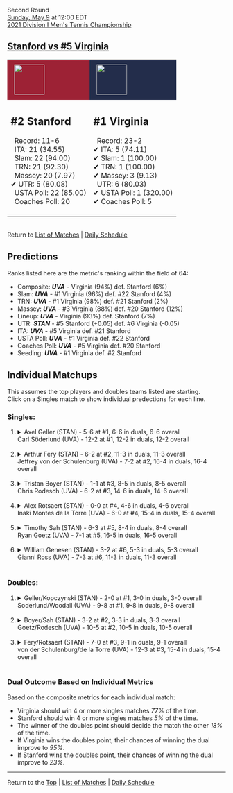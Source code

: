 Second Round[](#top)<a name="top"></a>  
[Sunday, May 9](../../schedule/05-09.md) at 12:00 EDT  
[2021 Division I Men's Tennis Championship](../index.md)  
## [Stanford vs #5 Virginia](https://www.ncaa.com/game/5833406)  

<table><tr style="background-color: #d9d9d9 !important"><td style="background-color: #9D2235 !important"><img src="https://www.ncaa.com/sites/default/files/images/logos/schools/s/stanford.70.png" width="70" height="70" style="padding: 8px;" /></td><td style="background-color: #232D4B !important"><img src="https://www.ncaa.com/sites/default/files/images/logos/schools/v/virginia.70.png" width="70" height="70" style="padding: 8px;" /></td></tr><tr>
<td>  

<h2>#2 Stanford</h2>  
&nbsp; Record: 11-6<br>  
&nbsp; ITA: 21 (34.55)<br>  
&nbsp; Slam: 22 (94.00)<br>  
&nbsp; TRN: 21 (92.30)<br>  
&nbsp; Massey: 20 (7.97)<br>  
&#10004; UTR: 5 (80.08)<br>  
&nbsp; USTA Poll: 22 (85.00)<br>  
&nbsp; Coaches Poll: 20<br>  
<br>  

</td>
<td>  

<h2>#1 Virginia</h2>  
&nbsp; Record: 23-2<br>  
&#10004; ITA: 5 (74.11)<br>  
&#10004; Slam: 1 (100.00)<br>  
&#10004; TRN: 1 (100.00)<br>  
&#10004; Massey: 3 (9.13)<br>  
&nbsp; UTR: 6 (80.03)<br>  
&#10004; USTA Poll: 1 (320.00)<br>  
&#10004; Coaches Poll: 5<br>  
<br>  

</td>
</tr></table>  


<br>Return to [List of Matches](../index.md) &#124; [Daily Schedule](../../schedule/05-09.md)

## Predictions  

Ranks listed here are the metric's ranking within the field of 64:  
- Composite: ***UVA*** - Virginia (94%) def. Stanford (6%)  
- Slam: ***UVA*** - #1 Virginia (96%) def. #22 Stanford (4%)  
- TRN: ***UVA*** - #1 Virginia (98%) def. #21 Stanford (2%)  
- Massey: ***UVA*** - #3 Virginia (88%) def. #20 Stanford (12%)  
- Lineup: ***UVA*** - Virginia (93%) def. Stanford (7%)  
- UTR: ***STAN*** - #5 Stanford (+0.05) def. #6 Virginia (-0.05)  
- ITA: ***UVA*** - #5 Virginia def. #21 Stanford  
- USTA Poll: ***UVA*** - #1 Virginia def. #22 Stanford  
- Coaches Poll: ***UVA*** - #5 Virginia def. #20 Stanford  
- Seeding: ***UVA*** - #1 Virginia def. #2 Stanford  

## Individual Matchups  
This assumes the top players and doubles teams listed are starting.  
Click on a Singles match to show individual predections for each line.  

### Singles:  

<ol>
<li><details>
<summary markdown="span">Axel Geller (STAN) - 5-6 at #1, 6-6 in duals, 6-6 overall<br>Carl Söderlund (UVA) - 12-2 at #1, 12-2 in duals, 12-2 overall</summary>
<h4>Predictions</h4><ul>
<li>Composite: <b><i>UVA</i></b> - Söderlund (84%) def. Geller (16%)</li>  
<li>Slam: <b><i>UVA</i></b> - Söderlund (84%) def. Geller (16%)</li>  
<li>TRN: <b><i>UVA</i></b> - Söderlund (84%) def. Geller (16%)</li>  
<li>Massey: <b><i>UVA</i></b> - Söderlund (87%) def. Geller (13%)</li>  
<li>UTR: <b><i>UVA</i></b> - Söderlund (83%) def. Geller (17%)</li>  
<li>ITA: <b><i>UVA</i></b> - Söderlund (48.38) def. Geller (6.21)</li>  
</ul>
</details>&nbsp;</li>
<li><details>
<summary markdown="span">Arthur Fery (STAN) - 6-2 at #2, 11-3 in duals, 11-3 overall<br>Jeffrey von der Schulenburg (UVA) - 7-2 at #2, 16-4 in duals, 16-4 overall</summary>
<h4>Predictions</h4><ul>
<li>Composite: <b><i>UVA</i></b> - Schulenburg (52%) def. Fery (48%)</li>  
<li>Slam: <b><i>UVA</i></b> - Schulenburg (62%) def. Fery (38%)</li>  
<li>TRN: <b><i>UVA</i></b> - Schulenburg (68%) def. Fery (32%)</li>  
<li>Massey: <b><i>UVA</i></b> - Schulenburg (58%) def. Fery (42%)</li>  
<li>UTR: <b><i>STAN</i></b> - Fery (79%) def. Schulenburg (21%)</li>  
<li>ITA: <b><i>UVA</i></b> - Schulenburg (18.39) def. Fery (8.87)</li>  
</ul>
</details>&nbsp;</li>
<li><details>
<summary markdown="span">Tristan Boyer (STAN) - 1-1 at #3, 8-5 in duals, 8-5 overall<br>Chris Rodesch (UVA) - 6-2 at #3, 14-6 in duals, 14-6 overall</summary>
<h4>Predictions</h4><ul>
<li>Composite: <b><i>UVA</i></b> - Rodesch (51%) def. Boyer (49%)</li>  
<li>Slam: <b><i>UVA</i></b> - Rodesch (64%) def. Boyer (36%)</li>  
<li>TRN: <b><i>UVA</i></b> - Rodesch (64%) def. Boyer (36%)</li>  
<li>Massey: <b><i>UVA</i></b> - Rodesch (59%) def. Boyer (41%)</li>  
<li>UTR: <b><i>STAN</i></b> - Boyer (83%) def. Rodesch (17%)</li>  
<li>ITA: <b><i>UVA</i></b> - Rodesch (3.82) def. Boyer (2.12)</li>  
</ul>
</details>&nbsp;</li>
<li><details>
<summary markdown="span">Alex Rotsaert (STAN) - 0-0 at #4, 4-6 in duals, 4-6 overall<br>Inaki Montes de la Torre (UVA) - 6-0 at #4, 15-4 in duals, 15-4 overall</summary>
<h4>Predictions</h4><ul>
<li>Composite: <b><i>UVA</i></b> - Torre (79%) def. Rotsaert (21%)</li>  
<li>Slam: <b><i>UVA</i></b> - Torre (73%) def. Rotsaert (27%)</li>  
<li>TRN: <b><i>UVA</i></b> - Torre (83%) def. Rotsaert (17%)</li>  
<li>Massey: <b><i>UVA</i></b> - Torre (81%) def. Rotsaert (19%)</li>  
<li>UTR: <b><i>UVA</i></b> - Torre (81%) def. Rotsaert (19%)</li>  
<li>ITA: <b><i>UVA</i></b> - Torre (12.34) def. Rotsaert (1.37)</li>  
</ul>
</details>&nbsp;</li>
<li><details>
<summary markdown="span">Timothy Sah (STAN) - 6-3 at #5, 8-4 in duals, 8-4 overall<br>Ryan Goetz (UVA) - 7-1 at #5, 16-5 in duals, 16-5 overall</summary>
<h4>Predictions</h4><ul>
<li>Composite: <b><i>UVA</i></b> - Goetz (81%) def. Sah (19%)</li>  
<li>Slam: <b><i>UVA</i></b> - Goetz (83%) def. Sah (17%)</li>  
<li>TRN: <b><i>UVA</i></b> - Goetz (83%) def. Sah (17%)</li>  
<li>Massey: <b><i>UVA</i></b> - Goetz (83%) def. Sah (17%)</li>  
<li>UTR: <b><i>UVA</i></b> - Goetz (76%) def. Sah (24%)</li>  
<li>ITA: <b><i>UVA</i></b> - Goetz (6.09) def. Sah (2.32)</li>  
</ul>
</details>&nbsp;</li>
<li><details>
<summary markdown="span">William Genesen (STAN) - 3-2 at #6, 5-3 in duals, 5-3 overall<br>Gianni Ross (UVA) - 7-3 at #6, 11-3 in duals, 11-3 overall</summary>
<h4>Predictions</h4><ul>
<li>Composite: <b><i>UVA</i></b> - Ross (74%) def. Genesen (26%)</li>  
<li>Slam: <b><i>UVA</i></b> - Ross (77%) def. Genesen (23%)</li>  
<li>TRN: <b><i>UVA</i></b> - Ross (71%) def. Genesen (29%)</li>  
<li>Massey: <b><i>UVA</i></b> - Ross (73%) def. Genesen (27%)</li>  
<li>UTR: <b><i>UVA</i></b> - Ross (76%) def. Genesen (24%)</li>  
<li>ITA: <b><i>UVA</i></b> - Ross (2.67) def. Genesen (1.81)</li>  
</ul>
</details>&nbsp;</li>
</ol>

### Doubles:  

<ol>
<li><details>
<summary markdown="span">Geller/Kopczynski (STAN) - 2-0 at #1, 3-0 in duals, 3-0 overall<br>Soderlund/Woodall (UVA) - 9-8 at #1, 9-8 in duals, 9-8 overall</summary>
<br>Sorry, we don't have any metrics for this match
</details>&nbsp;</li>
<li><details>
<summary markdown="span">Boyer/Sah (STAN) - 3-2 at #2, 3-3 in duals, 3-3 overall<br>Goetz/Rodesch (UVA) - 10-5 at #2, 10-5 in duals, 10-5 overall</summary>
<br>Sorry, we don't have any metrics for this match
</details>&nbsp;</li>
<li><details>
<summary markdown="span">Fery/Rotsaert (STAN) - 7-0 at #3, 9-1 in duals, 9-1 overall<br>von der Schulenburg/de la Torre (UVA) - 12-3 at #3, 15-4 in duals, 15-4 overall</summary>
<br>Sorry, we don't have any metrics for this match
</details>&nbsp;</li>
</ol>

### Dual Outcome Based on Individual Metrics  
  
Based on the composite metrics for each individual match:  
- Virginia should win 4 or more singles matches *77%* of the time.  
- Stanford should win 4 or more singles matches *5%* of the time.  
- The winner of the doubles point should decide the match the other *18%* of the time.  
- If Virginia wins the doubles point, their chances of winning the dual improve to *95%*.  
- If Stanford wins the doubles point, their chances of winning the dual improve to *23%*.  
  
------

Return to the [Top](#top) &#124; [List of Matches](../index.md) &#124; [Daily Schedule](../../schedule/05-09.md)  
